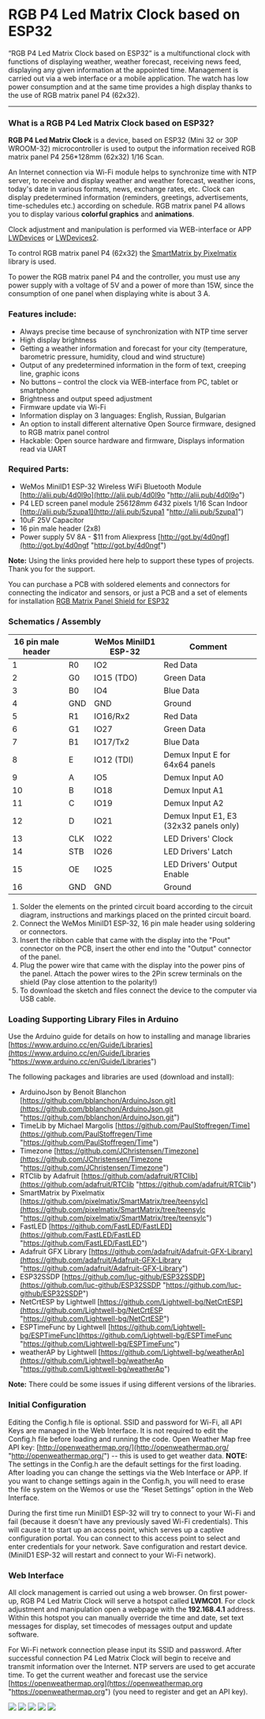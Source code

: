 # RGB P4 Led Matrix Clock  based on ESP32
“RGB P4 Led Matrix Clock  based on ESP32” is a multifunctional clock with functions of displaying weather, weather forecast, receiving news feed, displaying any given information at the appointed time. Management is carried out via a web interface or a mobile application. The watch has low power consumption and at the same time provides a high display thanks to the use of RGB matrix panel P4 (62x32).

------------
### What is a RGB P4 Led Matrix Clock  based on ESP32?
**RGB P4 Led Matrix Clock** is a device, based on ESP32 (Mini 32 or 30P WROOM-32) microcontroller is used to output the information received RGB matrix panel P4 256*128mm (62x32) 1/16 Scan.

An Internet connection via Wi-Fi module helps to synchronize time with NTP server, to receive and display weather and weather forecast, weather icons, today's date in various formats, news, exchange rates, etc. Clock can display predetermined information (reminders, greetings, advertisements, time-schedules etc.) according on schedule.
RGB matrix panel P4 allows you to display various **colorful graphics** and **animations**.

Clock adjustment and manipulation is performed via WEB-interface or APP [LWDevices](https://play.google.com/store/apps/details?id=eu.ledlightwell.lwdevices "LWDevices") or [LWDevices2](https://play.google.com/store/apps/details?id=eu.ledlightwell.lwdevices2 "LWDevices2").

To control RGB matrix panel P4 (62x32) the [SmartMatrix by Pixelmatix](https://github.com/pixelmatix/SmartMatrix/tree/teensylc "SmartMatrix by Pixelmatix") library is used.

To power the RGB matrix panel P4 and the controller, you must use any power supply with a voltage of 5V and a power of more than 15W, since the consumption of one panel when displaying white is about 3 A.

### Features include:
- Always precise time because of synchronization with NTP time server
- High display brightness 
- Getting a weather information and forecast for your city (temperature, barometric pressure, humidity, cloud and wind structure) 
- Output of any predetermined information in the form of text, creeping line, graphic icons
- No buttons – control the clock via WEB-interface from PC, tablet or smartphone
- Brightness and output speed adjustment
- Firmware update via Wi-Fi
- Information display on 3 languages: English, Russian, Bulgarian
- An option to install different alternative Open Source firmware, designed to RGB matrix panel control
- Hackable: Open source hardware and firmware, Displays information read via UART

### Required Parts:
- WeMos MiniID1 ESP-32 Wireless WiFi Bluetooth Module [http://alii.pub/4d0l9o](http://alii.pub/4d0l9o "http://alii.pub/4d0l9o") 
- P4 LED screen panel module 256*128mm 64*32 pixels 1/16 Scan Indoor [http://alii.pub/5zupa1](http://alii.pub/5zupa1 "http://alii.pub/5zupa1")
- 10uF 25V Capacitor
- 16 pin male header (2x8)
- Power supply 5V 8A - $11 from Aliexpress [http://got.by/4d0ngf](http://got.by/4d0ngf "http://got.by/4d0ngf")

**Note:** Using the links provided here help to support these types of projects. Thank you for the support.

You can purchase a PCB with soldered elements and connectors for connecting the indicator and sensors, or just a PCB and a set of elements for installation [RGB Matrix Panel Shield for ESP32](https://diy-led.eu/product/rgb-matrix-panel-shield-for-esp32/ "RGB Matrix Panel Shield for ESP32")

### Schematics / Assembly
| 16 pin male header  |   | WeMos MiniID1 ESP-32  |  Comment |
| ------------ | ------------ | ------------ | ------------ |
| 1  | R0  | IO2  | Red Data  |
| 2  | G0  |  IO15 (TDO) | Green Data   |
| 3  |  B0 |  IO4 | Blue Data  |
| 4  | GND  |GND   | Ground  |
| 5  |  R1 |  IO16/Rx2 | Red Data  |
|  6 | G1  | IO27  | Green Data   |
|  7 | B1  | IO17/Tx2  | Blue Data  |
| 8  | E  | IO12 (TDI)  | Demux Input E for 64x64 panels  |
|9   | A  |  IO5 | Demux Input A0  |
|10   | B  | IO18  | Demux Input A1  |
| 11  | C  |  IO19 | Demux Input A2  |
|  12 | D  | IO21  | Demux Input E1, E3 (32x32 panels only)  |
|  13 | CLK  |IO22   | LED Drivers' Clock  |
|  14 | STB  | IO26  | LED Drivers' Latch  |
|  15 | OE  |  IO25 | LED Drivers' Output Enable  |
|  16 | GND  |  GND | Ground  |

1. Solder the elements on the printed circuit board according to the circuit diagram, instructions and markings placed on the printed circuit board.
2. Connect the WeMos MiniID1 ESP-32, 16 pin male header using soldering or connectors.
3. Insert the ribbon cable that came with the display into the "Pout" connector on the PCB, insert the other end into the "Output" connector of the panel.
4. Plug the power wire that came with the display into the power pins of the panel. Attach the power wires to the 2Pin screw terminals on the shield (Pay close attention to the polarity!)
5. To download the sketch and files connect the device to the computer via USB cable.

### Loading Supporting Library Files in Arduino
Use the Arduino guide for details on how to installing and manage libraries [https://www.arduino.cc/en/Guide/Libraries](https://www.arduino.cc/en/Guide/Libraries "https://www.arduino.cc/en/Guide/Libraries") 

The following packages and libraries are used (download and install):
- ArduinoJson by Benoit Blanchon [https://github.com/bblanchon/ArduinoJson.git](https://github.com/bblanchon/ArduinoJson.git "https://github.com/bblanchon/ArduinoJson.git")
- TimeLib by Michael Margolis [https://github.com/PaulStoffregen/Time](https://github.com/PaulStoffregen/Time "https://github.com/PaulStoffregen/Time") 
- Timezone [https://github.com/JChristensen/Timezone](https://github.com/JChristensen/Timezone "https://github.com/JChristensen/Timezone")
- RTClib by Adafruit [https://github.com/adafruit/RTClib](https://github.com/adafruit/RTClib "https://github.com/adafruit/RTClib") 
- SmartMatrix by Pixelmatix [https://github.com/pixelmatix/SmartMatrix/tree/teensylc](https://github.com/pixelmatix/SmartMatrix/tree/teensylc "https://github.com/pixelmatix/SmartMatrix/tree/teensylc")
- FastLED  [https://github.com/FastLED/FastLED](https://github.com/FastLED/FastLED "https://github.com/FastLED/FastLED")
- Adafruit GFX Library [https://github.com/adafruit/Adafruit-GFX-Library](https://github.com/adafruit/Adafruit-GFX-Library "https://github.com/adafruit/Adafruit-GFX-Library")
- ESP32SSDP [https://github.com/luc-github/ESP32SSDP](https://github.com/luc-github/ESP32SSDP "https://github.com/luc-github/ESP32SSDP")
- NetCrtESP by Lightwell [https://github.com/Lightwell-bg/NetCrtESP](https://github.com/Lightwell-bg/NetCrtESP "https://github.com/Lightwell-bg/NetCrtESP")
- ESPTimeFunc by Lightwell [https://github.com/Lightwell-bg/ESPTimeFunc](https://github.com/Lightwell-bg/ESPTimeFunc "https://github.com/Lightwell-bg/ESPTimeFunc")
- weatherAP by Lightwell [https://github.com/Lightwell-bg/weatherAp](https://github.com/Lightwell-bg/weatherAp "https://github.com/Lightwell-bg/weatherAp")

**Note:** There could be some issues if using different versions of the libraries.

### Initial Configuration
Editing the Config.h file is optional. SSID and password for Wi-Fi, all API Keys are managed in the Web Interface. It is not required to edit the Config.h file before loading and running the code.
Open Weather Map free API key: [http://openweathermap.org/](http://openweathermap.org/ "http://openweathermap.org/")  -- this is used to get weather data.
**NOTE:** The settings in the Config.h are the default settings for the first loading. After loading you can change the settings via the Web Interface or APP. If you want to change settings again in the Config.h, you will need to erase the file system on the Wemos or use the “Reset Settings” option in the Web Interface.

During the first time run MiniID1 ESP-32 will try to connect to your Wi-Fi and fail (because it doesn't have any previously saved Wi-Fi credentials). This will cause it to start up an access point, which serves up a captive configuration portal.
You can connect to this access point to select and enter credentials for your network. Save configuration and restart device. (MiniID1 ESP-32 will restart and connect to your Wi-Fi network).

### Web Interface
All clock management is carried out using a web browser.  On first power-up, RGB P4 Led Matrix Clock will serve a hotspot called **LWMC01**. For clock adjustment and manipulation open a webpage with the **192.168.4.1** address. Within this hotspot you can manually override the time and date, set text messages for display, set timecodes of messages output and update software.

For Wi-Fi network connection please input its SSID and password.  After successful connection P4 Led Matrix Clock will begin to receive and transmit information over the Internet. NTP servers are used to get accurate time. To get the current weather and forecast use the service [https://openweathermap.org](https://openweathermap.org "https://openweathermap.org") (you need to register and get an API key).

![](https://github.com/Lightwell-bg/RGB-P4-Led-Matrix-Clock-based-on-ESP32/blob/main/images/index.png)
![](https://github.com/Lightwell-bg/RGB-P4-Led-Matrix-Clock-based-on-ESP32/blob/main/images/wifi.png)
![](https://github.com/Lightwell-bg/RGB-P4-Led-Matrix-Clock-based-on-ESP32/blob/main/images/time.png)
![](https://github.com/Lightwell-bg/RGB-P4-Led-Matrix-Clock-based-on-ESP32/blob/main/images/setup.png)
![](https://github.com/Lightwell-bg/RGB-P4-Led-Matrix-Clock-based-on-ESP32/blob/main/images/help.png)

